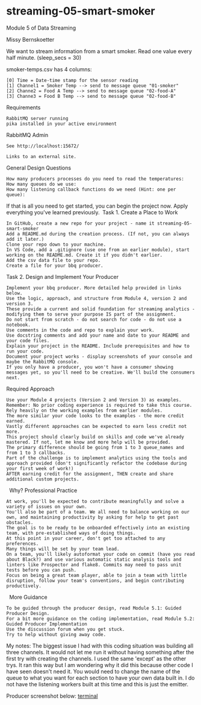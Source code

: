 # streaming-05-smart-smoker
Module 5 of Data Streaming

Missy Bernskoetter

We want to stream information from a smart smoker. Read one value every half minute. (sleep_secs = 30)

smoker-temps.csv has 4 columns:

    [0] Time = Date-time stamp for the sensor reading
    [1] Channel1 = Smoker Temp --> send to message queue "01-smoker"
    [2] Channe2 = Food A Temp --> send to message queue "02-food-A"
    [3] Channe3 = Food B Temp --> send to message queue "02-food-B"

Requirements

    RabbitMQ server running
    pika installed in your active environment

RabbitMQ Admin

    See http://localhost:15672/ 

    Links to an external site.

General Design Questions

    How many producers processes do you need to read the temperatures:
    How many queues do we use: 
    How many listening callback functions do we need (Hint: one per queue): 

If that is all you need to get started, you can begin the project now. Apply everything you've learned previously. 
Task 1. Create a Place to Work

    In GitHub, create a new repo for your project - name it streaming-05-smart-smoker
    Add a README.md during the creation process. (If not, you can always add it later.)
    Clone your repo down to your machine. 
    In VS Code, add a .gitignore (use one from an earlier module), start working on the README.md. Create it if you didn't earlier.
    Add the csv data file to your repo. 
    Create a file for your bbq producer.

Task 2. Design and Implement Your Producer

    Implement your bbq producer. More detailed help provided in links below. 
    Use the logic, approach, and structure from Module 4, version 2 and version 3.
    These provide a current and solid foundation for streaming analytics - modifying them to serve your purpose IS part of the assignment.
    Do not start from scratch - do not search for code - do not use a notebook.
    Use comments in the code and repo to explain your work. 
    Use docstring comments and add your name and date to your README and your code files. 
    Explain your project in the README. Include prerequisites and how to run your code. 
    Document your project works - display screenshots of your console and maybe the RabbitMQ console. 
    If you only have a producer, you won't have a consumer showing messages yet, so you'll need to be creative. We'll build the consumers next.

Required Approach

    Use your Module 4 projects (Version 2 and Version 3) as examples.
    Remember: No prior coding experience is required to take this course. Rely heavily on the working examples from earlier modules. 
    The more similar your code looks to the examples - the more credit earned.
    Vastly different approaches can be expected to earn less credit not more.
    This project should clearly build on skills and code we've already mastered. If not, let me know and more help will be provided. 
    The primary difference should be going from 1 to 3 queue_names and from 1 to 3 callbacks. 
    Part of the challenge is to implement analytics using the tools and approach provided (don't significantly refactor the codebase during your first week of work!) 
    AFTER earning credit for the assignment, THEN create and share additional custom projects. 

 
Why? Professional Practice

    At work, you'll be expected to contribute meaningfully and solve a variety of issues on your own.
    You'll also be part of a team. We all need to balance working on our own, and maintaining productivity by asking for help to get past obstacles.
    The goal is to be ready to be onboarded effectively into an existing team, with pre-established ways of doing things.
    At this point in your career, don't get too attached to any preferences.
    Many things will be set by your team lead.
    On a team, you'll likely autoformat your code on commit (have you read about Black?) and use various automatic static analysis tools and linters like Prospector and flake8. Commits may need to pass unit tests before you can push. 
    Focus on being a great team player, able to join a team with little disruption, follow your team's conventions, and begin contributing productively. 

 
More Guidance

    To be guided through the producer design, read Module 5.1: Guided Producer Design.
    For a bit more guidance on the coding implementation, read Module 5.2: Guided Producer Implementation
    Use the discussion forum when you get stuck.
    Try to help without giving away code. 

My notes:
The biggest issue I had with this coding situation was building all three channels. It would not let me run it without having something after the first try with creating the channels. I used the same 'except' as the other trys. It ran this way but I am wondering why it did this because other code I have seen doesn't need it. 
You would need to change the name of the queue to what you want for each section to have your own data built in. I do not have the listening workers built at this time and this is just the emitter. 

Producer screenshot below:
[terminal](terminal_emitter_running.JPG)
